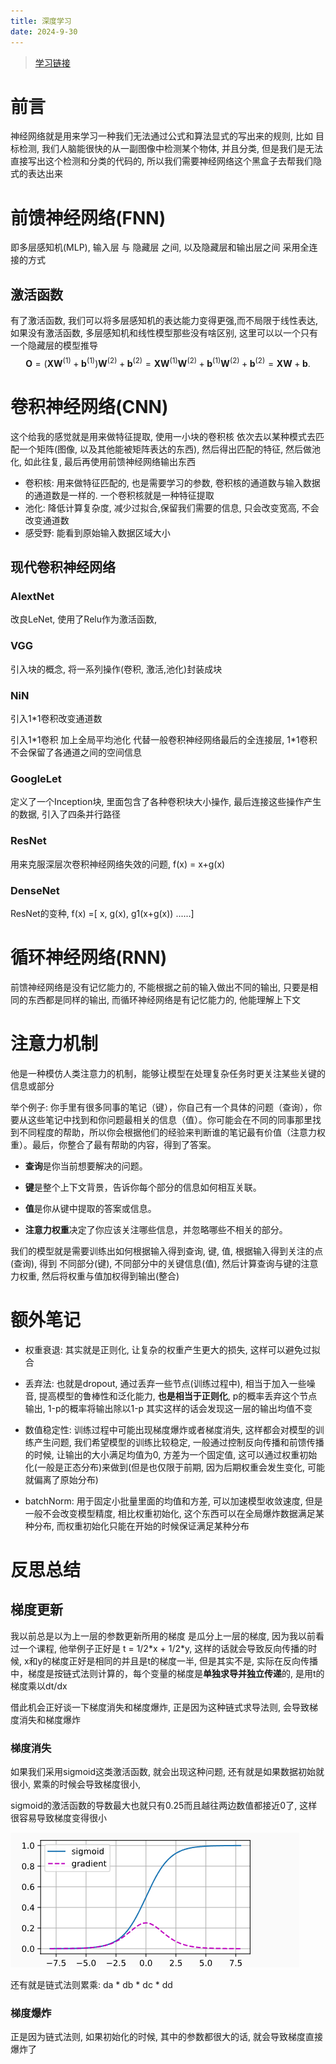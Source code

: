 ```yaml
---
title: 深度学习
date: 2024-9-30
---
```


> [学习链接](zh.d2l.a)

# 前言

神经网络就是用来学习一种我们无法通过公式和算法显式的写出来的规则, 比如 目标检测,  我们人脑能很快的从一副图像中检测某个物体, 并且分类, 但是我们是无法直接写出这个检测和分类的代码的, 所以我们需要神经网络这个黑盒子去帮我们隐式的表达出来

# 前馈神经网络(FNN)

即多层感知机(MLP),  输入层 与 隐藏层 之间, 以及隐藏层和输出层之间 采用全连接的方式



## 激活函数

有了激活函数, 我们可以将多层感知机的表达能力变得更强,而不局限于线性表达, 如果没有激活函数, 多层感知机和线性模型那些没有啥区别, 这里可以以一个只有一个隐藏层的模型推导
$$
 \mathbf{O} = (\mathbf{X} \mathbf{W}^{(1)} + \mathbf{b}^{(1)})\mathbf{W}^{(2)} + \mathbf{b}^{(2)} = \mathbf{X} \mathbf{W}^{(1)}\mathbf{W}^{(2)} + \mathbf{b}^{(1)} \mathbf{W}^{(2)} + \mathbf{b}^{(2)} = \mathbf{X} \mathbf{W} + \mathbf{b}.
$$
 

# 卷积神经网络(CNN)

这个给我的感觉就是用来做特征提取,  使用一小块的卷积核 依次去以某种模式去匹配一个矩阵(图像, 以及其他能被矩阵表达的东西), 然后得出匹配的特征, 然后做池化, 如此往复, 最后再使用前馈神经网络输出东西

* 卷积核: 用来做特征匹配的, 也是需要学习的参数, 卷积核的通道数与输入数据的通道数是一样的.  一个卷积核就是一种特征提取
* 池化: 降低计算复杂度, 减少过拟合,保留我们需要的信息, 只会改变宽高, 不会改变通道数
* 感受野: 能看到原始输入数据区域大小

## 现代卷积神经网络

### AlextNet

改良LeNet, 使用了Relu作为激活函数,

### VGG

引入块的概念, 将一系列操作(卷积, 激活,池化)封装成块

### NiN

引入1*1卷积改变通道数

引入1*1卷积 加上全局平均池化 代替一般卷积神经网络最后的全连接层, 1\*1卷积不会保留了各通道之间的空间信息

### GoogleLet

定义了一个Inception块, 里面包含了各种卷积块大小操作, 最后连接这些操作产生的数据, 引入了四条并行路径

### ResNet

用来克服深层次卷积神经网络失效的问题,  f(x) = x+g(x)

### DenseNet

ResNet的变种, f(x) =[ x, g(x), g1(x+g(x)) ......]

# 循环神经网络(RNN)

前馈神经网络是没有记忆能力的, 不能根据之前的输入做出不同的输出, 只要是相同的东西都是同样的输出, 而循环神经网络是有记忆能力的, 他能理解上下文

# 注意力机制

他是一种模仿人类注意力的机制，能够让模型在处理复杂任务时更关注某些关键的信息或部分

举个例子:  你手里有很多同事的笔记（键），你自己有一个具体的问题（查询），你要从这些笔记中找到和你问题最相关的信息（值）。你可能会在不同的同事那里找到不同程度的帮助，所以你会根据他们的经验来判断谁的笔记最有价值（注意力权重）。最后，你整合了最有帮助的内容，得到了答案。

* **查询**是你当前想要解决的问题。

* **键**是整个上下文背景，告诉你每个部分的信息如何相互关联。

* **值**是你从键中提取的答案或信息。

* **注意力权重**决定了你应该关注哪些信息，并忽略哪些不相关的部分。

我们的模型就是需要训练出如何根据输入得到查询, 键, 值,  根据输入得到关注的点(查询), 得到 不同部分(键), 不同部分中的关键信息(值),  然后计算查询与键的注意力权重, 然后将权重与值加权得到输出(整合)



# 额外笔记



* 权重衰退: 其实就是正则化, 让复杂的权重产生更大的损失, 这样可以避免过拟合

* 丢弃法: 也就是dropout,  通过丢弃一些节点(训练过程中), 相当于加入一些噪音, 提高模型的鲁棒性和泛化能力, **也是相当于正则化**,  p的概率丢弃这个节点输出, 1-p的概率将输出除以1-p 其实这样的话会发现这一层的输出均值不变

* 数值稳定性: 训练过程中可能出现梯度爆炸或者梯度消失, 这样都会对模型的训练产生问题, 我们希望模型的训练比较稳定, 一般通过控制反向传播和前馈传播的时候, 让输出的大小满足均值为0, 方差为一个固定值,  这可以通过权重初始化(一般是正态分布)来做到(但是也仅限于前期, 因为后期权重会发生变化, 可能就偏离了原始分布)

* batchNorm:  用于固定小批量里面的均值和方差, 可以加速模型收敛速度, 但是一般不会改变模型精度, 相比权重初始化, 这个东西可以在全局爆炸数据满足某种分布, 而权重初始化只能在开始的时候保证满足某种分布

  

# 反思总结

## 梯度更新

我以前总是以为上一层的参数更新所用的梯度 是瓜分上一层的梯度, 因为我以前看过一个课程, 他举例子正好是 t = 1/2*x + 1/2\*y, 这样的话就会导致反向传播的时候, x和y的梯度正好是相同的并且是t的梯度一半,  但是其实不是, 实际在反向传播中，梯度是按链式法则计算的，每个变量的梯度是**单独求导并独立传递**的, 是用t的梯度乘以dt/dx

借此机会正好谈一下梯度消失和梯度爆炸, 正是因为这种链式求导法则, 会导致梯度消失和梯度爆炸

### 梯度消失

如果我们采用sigmoid这类激活函数, 就会出现这种问题, 还有就是如果数据初始就很小, 累乘的时候会导致梯度很小,

sigmoid的激活函数的导数最大也就只有0.25而且越往两边数值都接近0了, 这样很容易导致梯度变得很小

![image-20241103170237123](../../img/深度学习assets/image-20241103170237123.png)

还有就是链式法则累乘: da * db * dc * dd

### 梯度爆炸

正是因为链式法则, 如果初始化的时候, 其中的参数都很大的话, 就会导致梯度直接爆炸了

